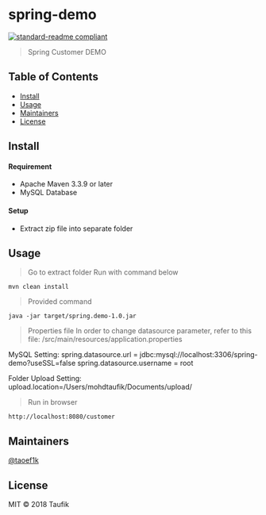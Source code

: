 # spring-demo

[![standard-readme compliant](https://img.shields.io/badge/standard--readme-OK-green.svg?style=flat-square)](https://github.com/RichardLitt/standard-readme)

> Spring Customer DEMO

## Table of Contents

- [Install](#install)
- [Usage](#usage)
- [Maintainers](#maintainers)
- [License](#license)

## Install
#### Requirement
- Apache Maven 3.3.9 or later
- MySQL Database

#### Setup
- Extract zip file into separate folder

## Usage

> Go to extract folder
> Run with command below
```shell
mvn clean install
```
> Provided command
```shell
java -jar target/spring.demo-1.0.jar
```

> Properties file
In order to change datasource parameter, refer to this file:
/src/main/resources/application.properties

MySQL Setting:
spring.datasource.url = jdbc:mysql://localhost:3306/spring-demo?useSSL=false
spring.datasource.username = root

Folder Upload Setting:
upload.location=/Users/mohdtaufik/Documents/upload/

> Run in browser
```shell
http://localhost:8080/customer
```

## Maintainers

[@taoef1k](https://github.com/taoef1k)


## License

MIT © 2018 Taufik
